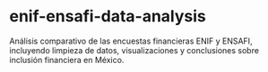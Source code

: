 # enif-ensafi-data-analysis
Análisis comparativo de las encuestas financieras ENIF y ENSAFI, incluyendo limpieza de datos, visualizaciones y conclusiones sobre inclusión financiera en México.
